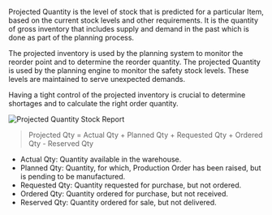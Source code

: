 Projected Quantity is the level of stock that is predicted for a particular
Item, based on the current stock levels and other requirements. It is the
quantity of gross inventory that includes supply and demand in the past which
is done as part of the planning process.

The projected inventory is used by the planning system to monitor the reorder
point and to determine the reorder quantity. The projected Quantity is used by
the planning engine to monitor the safety stock levels. These levels are
maintained to serve unexpected demands.

Having a tight control of the projected inventory is crucial to determine
shortages and to calculate the right order quantity.

![Projected Quantity Stock Report](assets/manual_erpnext_com/old_images/erpnext/projected-quantity-stock-report.png)


> Projected Qty = Actual Qty + Planned Qty + Requested Qty + Ordered Qty -
Reserved Qty

  * Actual Qty: Quantity available in the warehouse.
  * Planned Qty: Quantity, for which, Production Order has been raised, but is pending to be manufactured.
  * Requested Qty: Quantity requested for purchase, but not ordered.
  * Ordered Qty: Quantity ordered for purchase, but not received.
  * Reserved Qty: Quantity ordered for sale, but not delivered.

